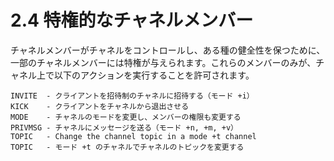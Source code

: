 # 2.4 特権的なチャネルメンバー

チャネルメンバーがチャネルをコントロールし、ある種の健全性を保つために、一部のチャネルメンバーには特権が与えられます。これらのメンバーのみが、チャネル上で以下のアクションを実行することを許可されます。

    INVITE  - クライアントを招待制のチャネルに招待する（モード +i）
    KICK    - クライアントをチャネルから退出させる
    MODE    - チャネルのモードを変更し、メンバーの権限も変更する
    PRIVMSG - チャネルにメッセージを送る（モード +n, +m, +v）
    TOPIC   - Change the channel topic in a mode +t channel
    TOPIC   - モード +t のチャネルでチャネルのトピックを変更する

